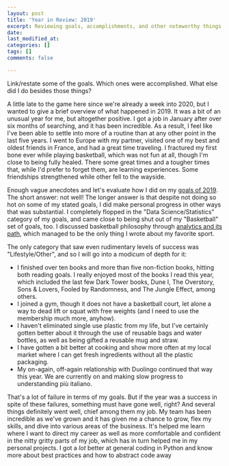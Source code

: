 ```yaml
---
layout: post
title: 'Year in Review: 2019'
excerpt: Reviewing goals, accomplishments, and other noteworthy things from 2019
date: 
last_modified_at: 
categories: []
tags: []
comments: false

---
```

Link/restate some of the goals. Which ones were accomplished. What else did I do besides those things?

A little late to the game here since we're already a week into 2020, but I wanted to give a brief overview of what happened in 2019. It was a bit of an unusual year for me, but altogether positive. I got a job in January after over six months of searching, and it has been incredible. As a result, I feel like I've been able to settle into more of a routine than at any other point in the last five years. I went to Europe with my partner, visited one of my best and oldest friends in France, and had a great time traveling. I fractured my first bone ever while playing basketball, which was not fun at all, though I'm close to being fully healed. There some great times and a tougher times that, while I'd prefer to forget them, are learning experiences. Some friendships strengthened while other fell to the wayside.

Enough vague anecdotes and let's evaluate how I did on my [goals of 2019](). The short answer: not well! The longer answer is that despite not doing so hot on some of my stated goals, I did make personal progress in other ways that was substantial. I completely flopped in the "Data Science/Statistics" category of my goals, and came close to being shut out of my "Basketball" set of goals, too. I discussed basketball philosophy through [analytics and its path](), which managed to be the only thing I wrote about my favorite sport.

The only category that saw even rudimentary levels of success was "Lifestyle/Other", and so I will go into a modicum of depth for it:

* I finished over ten books and more than five non-fiction books, hitting both reading goals. I really enjoyed most of the books I read this year, which included the last few Dark Tower books, Dune I, The Overstory, Sons & Lovers, Fooled by Randomness, and The Jungle Effect, among others.
* I joined a gym, though it does not have a basketball court, let alone a way to  dead lift or squat with free weights (and I need to use the membership much more, anyhow).
* I haven't eliminated single use plastic from my life, but I've certainly gotten better about it through the use of reusable bags and water bottles, as well as being gifted a reusable mug and straw.
* I have gotten a bit better at cooking and show more often at my local market where I can get fresh ingredients without all the plastic packaging.
* My on-again, off-again relationship with Duolingo continued that way this year. We are currently on and making slow progress to understanding più italiano.

That's a lot of failure in terms of my goals. But if the year was a success in spite of these failures, something must have gone well, right? And several things definitely went well, chief among them my job. My team has been incredible as we've grown and it has given me a chance to grow, flex my skills, and dive into various areas of the business. It's helped me learn where I want to direct my career as well as more comfortable and confident in the nitty gritty parts of my job, which has in turn helped me in my personal projects. I got a _lot_ better at general coding in Python and know more about best practices and how to abstract code away